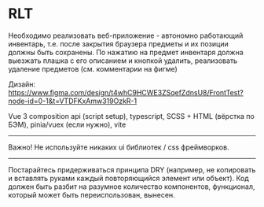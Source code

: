 # RLT

Необходимо реализовать веб-приложение - автономно работающий инвентарь, т.е. после закрытия браузера предметы и их позиции должны быть сохранены. По нажатию на предмет инвентаря должна выезжать плашка с его описанием и кнопкой удалить, реализовать удаление предметов (см. комментарии на фигме)

Дизайн: https://www.figma.com/design/t4whC9HCWE3ZSqefZdnsU8/FrontTest?node-id=0-1&t=VTDFKxAmw319OzkR-1


Vue 3 composition api (script setup), typescript, SCSS + HTML (вёрстка по БЭМ), pinia/vuex (если нужно), vite

---

Важно! Не используйте никаких ui библиотек / css фреймворков.

---

Постарайтесь придерживаться принципа DRY (например, не копировать и вставлять руками каждый повторяющийся элемент или объект). Код должен быть разбит на разумное количество компонентов, функционал, который может быть переиспользован, вынесен.
